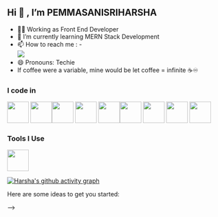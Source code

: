 ## Hi 👋 , I’m PEMMASANISRIHARSHA
- 👨‍💻 Working as  Front End Developer                                                
- 🌱 I’m currently learning MERN Stack Development
- 📫 How to reach me :
-<br/> [<img src="https://img.shields.io/badge/LinkedIn-0077B5?style=for-the-badge&logo=linkedin&logoColor=white" />](https://www.linkedin.com/in/pemmasani-sriharsha/)
- 😄 Pronouns: Techie
- If coffee were a variable, mine would be let coffee = infinite ☕♾️


### I code in
<img height="50" width="50" src="https://img.icons8.com/color/48/000000/python.png" /> <img height="50" width="50" src="https://img.icons8.com/color/48/000000/c-plus-plus-logo.png" /><img height="50" width="50" src="https://img.icons8.com/color/48/000000/java-coffee-cup-logo.png" /> <img height="50" width="50" src="https://img.icons8.com/color/48/000000/html-5.png" />  <img height="50" width="50" src="https://img.icons8.com/color/48/000000/bootstrap.png" /><img height="50" width="50" src="https://img.icons8.com/color/48/000000/javascript.png"/> <img height="50" width="50" src="https://img.icons8.com/?size=100&id=qc3TyHJPxEoH&format=png&color=000000"/> <img height="50" width="50" src="https://img.icons8.com/color/48/000000/mysql-logo.png"/> <img height="50" width="50" src="https://img.icons8.com/color/48/000000/nodejs.png"/> 

### Tools I Use
<img height="50" width="50" src="https://img.icons8.com/color/48/000000/visual-studio-code-2019.png"/> 

[![Harsha's github activity graph](https://github-readme-activity-graph.vercel.app/graph?username=PEMMASANISRIHARSHA&bg_color=121212&color=9e4c98&line=5dff47&point=f50fed&area=true&hide_border=true)](https://github.com/ashutosh00710/github-readme-activity-graph)



Here are some ideas to get you started:

-->

